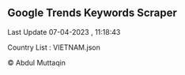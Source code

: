 

## Google Trends Keywords Scraper 
 
Last Update 07-04-2023 , 11:18:43

Country List :
VIETNAM.json



© Abdul Muttaqin 
